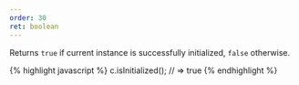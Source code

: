 ```yaml
---
order: 30
ret: boolean
---
```

Returns `true` if current instance is successfully initialized, `false` otherwise.

{% highlight javascript %}
c.isInitialized(); // => true
{% endhighlight %}
